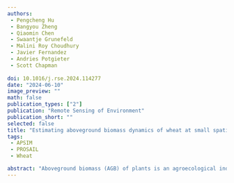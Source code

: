 ```yaml
---
authors:
 - Pengcheng Hu 
 - Bangyou Zheng
 - Qiaomin Chen
 - Swaantje Grunefeld
 - Malini Roy Choudhury
 - Javier Fernandez
 - Andries Potgieter
 - Scott Chapman
 
doi: 10.1016/j.rse.2024.114277
date: "2024-06-10"
image_preview: ""
math: false
publication_types: ["2"]
publication: "Remote Sensing of Environment"
publication_short: ""
selected: false
title: "Estimating aboveground biomass dynamics of wheat at small spatial scale by integrating crop growth and radiative transfer models with satellite remote sensing data"
tags: 
 - APSIM
 - PROSAIL
 - Wheat

abstract: "Aboveground biomass (AGB) of plants is an agroecological indicator that can be used to monitor crop growth status and quantify biomass carbon stock in agricultural ecosystems. Although satellite remote sensing data and crop models are widely employed to estimate AGB dynamics, their application in small-scale research plots is often constrained by the unavailability of freely and timely high-resolution satellite imageries and the challenge of acquiring reliable model inputs like initial soil water and nitrogen content. This study integrated a crop growth model (APSIM-Wheat) and radiative transfer model (PROSAIL) to estimate AGB dynamics at a small plot scale (ca. 5 to 20 m2) within variety trials (ca. 1 to 2 ha) by assimilating trial-level remote sensing data into the hybrid APSIM-PROSAIL model. The APSIM-PROSAIL integration, developed by deriving PROSAIL input parameters from APSIM-Wheat output variables, was verified by evaluating its capacity to reproduce trial-level Sentinel-2 (S2) NDVI dynamics across 30 variety trials in 2020. The comparison of the simulated and observed trial-level S2 NDVI dynamics yielded an overall RRMSE of 18.2% (n = 646 observations), suggesting the potential of using observed S2 NDVI dynamics to constrain APSIM-PROSAIL and estimate environment variables in cropping systems. This constraint was subsequently assessed in 28 variety trials in 2021, where APSIM-PROSAIL inversely estimated unknown trial-specific variables including initial soil water and nitrogen content across the trials. Using the estimated initial soil status and the plot information including genotypes and management as sown, we demonstrated that this method could also facilitate accurate retrievals of plot-level AGB dynamics with an overall RRMSE of 20.9% (n = 976 measurements). The proposed APSIM-PROSAIL demonstrated the capability to accurately retrieve plot-level AGB dynamics and reproduce trial-level S2 NDVI dynamics across a broad and diverse range of variety trials in the Australian Wheatbelt, indicating its potential utility to facilitate biomass carbon stock assessment. It holds the potential as a tool to explore the relationships between canopy spectral information and crop traits in response to genotype-environment-management interactions in agricultural ecosystems. The method enables the examinations of within-field variabilities for crop traits through retrieving them at small spatial scales from coarse remote sensing data."
---
```

